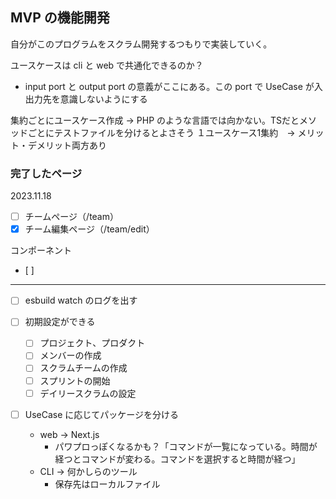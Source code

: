 ## MVP の機能開発
自分がこのプログラムをスクラム開発するつもりで実装していく。

ユースケースは cli と web で共通化できるのか？
- input port と output port の意義がここにある。この port で UseCase が入出力先を意識しないようにする

集約ごとにユースケース作成 -> PHP のような言語では向かない。TSだとメソッドごとにテストファイルを分けるとよさそう
１ユースケース1集約　→ メリット・デメリット両方あり



### 完了したページ
2023.11.18

- [ ] チームページ（/team）
- [x] チーム編集ページ（/team/edit）

コンポーネント
- [ ] 

-------
- [ ] esbuild watch のログを出す

- [ ] 初期設定ができる
  - [ ] プロジェクト、プロダクト
  - [ ] メンバーの作成
  - [ ] スクラムチームの作成
  - [ ] スプリントの開始
  - [ ] デイリースクラムの設定
- [ ] UseCase に応じてパッケージを分ける 
  - web -> Next.js
    - パワプロっぽくなるかも？「コマンドが一覧になっている。時間が経つとコマンドが変わる。コマンドを選択すると時間が経つ」
  - CLI -> 何かしらのツール
    - 保存先はローカルファイル

